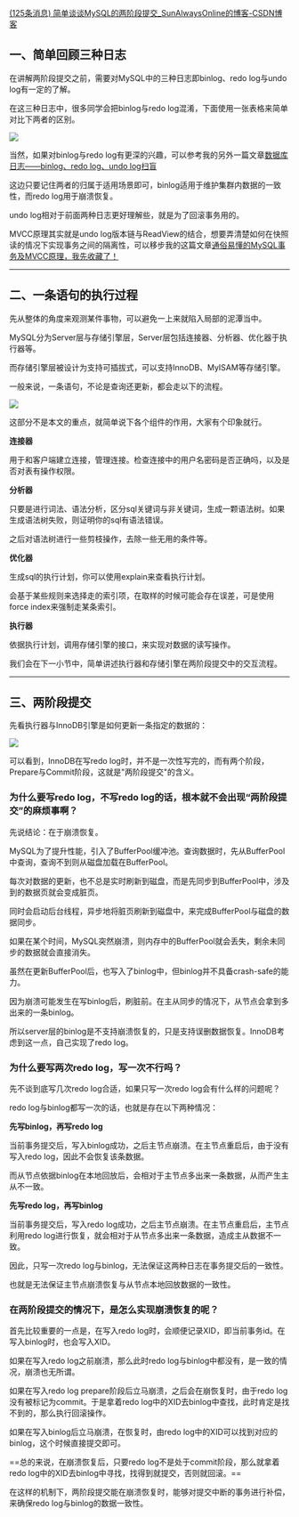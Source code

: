 [(125条消息) 简单谈谈MySQL的两阶段提交\_SunAlwaysOnline的博客-CSDN博客](https://blog.csdn.net/qq_33591903/article/details/122030252)

## 一、简单回顾三种日志

在讲解两阶段提交之前，需要对MySQL中的三种日志即binlog、redo log与undo log有一定的了解。

在这三种日志中，很多同学会把binlog与redo log混淆，下面使用一张表格来简单对比下两者的区别。

![](assets/watermark,type_d3F5LXplbmhlaQ,shadow_50,text_Q1NETiBAU3VuQWx3YXlzT25saW5l,size_20,color_FFFFFF,t_70,g_se,x_16.png)

当然，如果对binlog与redo log有更深的兴趣，可以参考我的另外一篇文章[数据库日志——binlog、redo log、undo log扫盲](https://blog.csdn.net/qq_33591903/article/details/120517405 "数据库日志——binlog、redo log、undo log扫盲")

这边只要记住两者的归属于适用场景即可，binlog适用于维护集群内数据的一致性，而redo log用于崩溃恢复。

undo log相对于前面两种日志更好理解些，就是为了回滚事务用的。

MVCC原理其实就是undo log版本链与ReadView的结合，想要弄清楚如何在快照读的情况下实现事务之间的隔离性，可以移步我的这篇文章[通俗易懂的MySQL事务及MVCC原理，我先收藏了！](https://blog.csdn.net/qq_33591903/article/details/120927753 "通俗易懂的MySQL事务及MVCC原理，我先收藏了！")

___

## 二、一条语句的执行过程

先从整体的角度来观测某件事物，可以避免一上来就陷入局部的泥潭当中。

MySQL分为Server层与存储引擎层，Server层包括连接器、分析器、优化器于执行器等。

而存储引擎层被设计为支持可插拔式，可以支持InnoDB、MyISAM等存储引擎。

一般来说，一条语句，不论是查询还更新，都会走以下的流程。

![](assets/watermark,type_d3F5LXplbmhlaQ,shadow_50,text_Q1NETiBAU3VuQWx3YXlzT25saW5l,size_10,color_FFFFFF,t_70,g_se,x_16.png)

这部分不是本文的重点，就简单说下各个组件的作用，大家有个印象就行。

**连接器**

用于和客户端建立连接，管理连接。检查连接中的用户名密码是否正确吗，以及是否对表有操作权限。

**分析器**

只要是进行词法、语法分析，区分sql关键词与非关键词，生成一颗语法树。如果生成语法树失败，则证明你的sql有语法错误。

之后对语法树进行一些剪枝操作，去除一些无用的条件等。

**优化器**

生成sql的执行计划，你可以使用explain来查看执行计划。

会基于某些规则来选择走的索引项，在取样的时候可能会存在误差，可是使用force index来强制走某条索引。

**执行器**

依据执行计划，调用存储引擎的接口，来实现对数据的读写操作。

我们会在下一小节中，简单讲述执行器和存储引擎在两阶段提交中的交互流程。

___

## 三、两阶段提交

先看执行器与InnoDB引擎是如何更新一条指定的数据的：

![](assets/watermark,type_d3F5LXplbmhlaQ,shadow_50,text_Q1NETiBAU3VuQWx3YXlzT25saW5l,size_16,color_FFFFFF,t_70,g_se,x_16.png)

可以看到，InnoDB在写redo log时，并不是一次性写完的，而有两个阶段，Prepare与Commit阶段，这就是"两阶段提交"的含义。

### **为什么要写redo log，不写redo log的话，根本就不会出现“两阶段提交”的麻烦事啊？**

先说结论：在于崩溃恢复。

MySQL为了提升性能，引入了BufferPool缓冲池。查询数据时，先从BufferPool中查询，查询不到则从磁盘加载在BufferPool。

每次对数据的更新，也不总是实时刷新到磁盘，而是先同步到BufferPool中，涉及到的数据页就会变成脏页。

同时会启动后台线程，异步地将脏页刷新到磁盘中，来完成BufferPool与磁盘的数据同步。

如果在某个时间，MySQL突然崩溃，则内存中的BufferPool就会丢失，剩余未同步的数据就会直接消失。

虽然在更新BufferPool后，也写入了binlog中，但binlog并不具备crash-safe的能力。

因为崩溃可能发生在写binlog后，刷脏前。在主从同步的情况下，从节点会拿到多出来的一条binlog。

所以server层的binlog是不支持崩溃恢复的，只是支持误删数据恢复。InnoDB考虑到这一点，自己实现了redo log。

### **为什么要写两次redo log，写一次不行吗？**

先不谈到底写几次redo log合适，如果只写一次redo log会有什么样的问题呢？

redo log与binlog都写一次的话，也就是存在以下两种情况：

**先写binlog，再写redo log**

当前事务提交后，写入binlog成功，之后主节点崩溃。在主节点重启后，由于没有写入redo log，因此不会恢复该条数据。

而从节点依据binlog在本地回放后，会相对于主节点多出来一条数据，从而产生主从不一致。

**先写redo log，再写binlog**

当前事务提交后，写入redo log成功，之后主节点崩溃。在主节点重启后，主节点利用redo log进行恢复，就会相对于从节点多出来一条数据，造成主从数据不一致。

因此，只写一次redo log与binlog，无法保证这两种日志在事务提交后的一致性。

也就是无法保证主节点崩溃恢复与从节点本地回放数据的一致性。

### **在两阶段提交的情况下，是怎么实现崩溃恢复的呢？**

首先比较重要的一点是，在写入redo log时，会顺便记录XID，即当前事务id。在写入binlog时，也会写入XID。

如果在写入redo log之前崩溃，那么此时redo log与binlog中都没有，是一致的情况，崩溃也无所谓。

如果在写入redo log prepare阶段后立马崩溃，之后会在崩恢复时，由于redo log没有被标记为commit。于是拿着redo log中的XID去binlog中查找，此时肯定是找不到的，那么执行回滚操作。

如果在写入binlog后立马崩溃，在恢复时，由redo log中的XID可以找到对应的binlog，这个时候直接提交即可。

==总的来说，在崩溃恢复后，只要redo log不是处于commit阶段，那么就拿着redo log中的XID去binlog中寻找，找得到就提交，否则就回滚。==

在这样的机制下，两阶段提交能在崩溃恢复时，能够对提交中断的事务进行补偿，来确保redo log与binlog的数据一致性。
